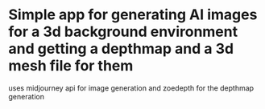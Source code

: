 # Simple app for generating AI images for a 3d background environment and getting a depthmap and a 3d mesh file for them  

uses midjourney api for image generation and zoedepth for the depthmap generation
